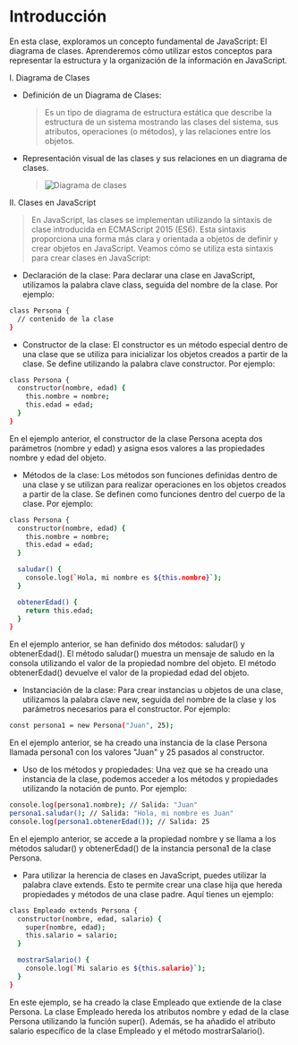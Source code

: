 # Introducción

En esta clase, exploramos un concepto fundamental de JavaScript: El diagrama de clases. Aprenderemos cómo utilizar estos conceptos para representar la estructura y la organización de la información en JavaScript.

I. Diagrama de Clases

- Definición de un Diagrama de Clases:
  > Es un tipo de diagrama de estructura estática que describe la estructura de un sistema mostrando las clases del sistema, sus atributos, operaciones (o métodos), y las relaciones entre los objetos.
- Representación visual de las clases y sus relaciones en un diagrama de clases.
  > ![Diagrama de clases](https://upload.wikimedia.org/wikipedia/commons/thumb/2/2a/KP-UML-Aggregation-20060420.svg/1920px-KP-UML-Aggregation-20060420.svg.png)

II. Clases en JavaScript

> En JavaScript, las clases se implementan utilizando la sintaxis de clase introducida en ECMAScript 2015 (ES6). Esta sintaxis proporciona una forma más clara y orientada a objetos de definir y crear objetos en JavaScript. Veamos cómo se utiliza esta sintaxis para crear clases en JavaScript:

- Declaración de la clase:
  Para declarar una clase en JavaScript, utilizamos la palabra clave class, seguida del nombre de la clase. Por ejemplo:

```sh
class Persona {
  // contenido de la clase
}
```

- Constructor de la clase:
  El constructor es un método especial dentro de una clase que se utiliza para inicializar los objetos creados a partir de la clase. Se define utilizando la palabra clave constructor. Por ejemplo:

```sh
class Persona {
  constructor(nombre, edad) {
    this.nombre = nombre;
    this.edad = edad;
  }
}
```

 En el ejemplo anterior, el constructor de la clase Persona acepta dos parámetros (nombre y edad) y asigna esos valores a las propiedades nombre y edad del objeto.

- Métodos de la clase:
  Los métodos son funciones definidas dentro de una clase y se utilizan para realizar operaciones en los objetos creados a partir de la clase. Se definen como funciones dentro del cuerpo de la clase. Por ejemplo:

```sh
class Persona {
  constructor(nombre, edad) {
    this.nombre = nombre;
    this.edad = edad;
  }

  saludar() {
    console.log(`Hola, mi nombre es ${this.nombre}`);
  }

  obtenerEdad() {
    return this.edad;
  }
}
```
 En el ejemplo anterior, se han definido dos métodos: saludar() y obtenerEdad(). El método saludar() muestra un mensaje de saludo en la consola utilizando el valor de la propiedad nombre del objeto. El método obtenerEdad() devuelve el valor de la propiedad edad del objeto.

- Instanciación de la clase:
Para crear instancias u objetos de una clase, utilizamos la palabra clave new, seguida del nombre de la clase y los parámetros necesarios para el constructor. Por ejemplo:
```sh
const persona1 = new Persona("Juan", 25);
```
En el ejemplo anterior, se ha creado una instancia de la clase Persona llamada persona1 con los valores "Juan" y 25 pasados al constructor.

- Uso de los métodos y propiedades:
Una vez que se ha creado una instancia de la clase, podemos acceder a los métodos y propiedades utilizando la notación de punto. Por ejemplo:

```sh
console.log(persona1.nombre); // Salida: "Juan"
persona1.saludar(); // Salida: "Hola, mi nombre es Juan"
console.log(persona1.obtenerEdad()); // Salida: 25
```
En el ejemplo anterior, se accede a la propiedad nombre y se llama a los métodos saludar() y obtenerEdad() de la instancia persona1 de la clase Persona.

- Para utilizar la herencia de clases en JavaScript, puedes utilizar la palabra clave extends. Esto te permite crear una clase hija que hereda propiedades y métodos de una clase padre. Aquí tienes un ejemplo:

```sh
class Empleado extends Persona {
  constructor(nombre, edad, salario) {
    super(nombre, edad);
    this.salario = salario;
  }

  mostrarSalario() {
    console.log(`Mi salario es ${this.salario}`);
  }
}
```
En este ejemplo, se ha creado la clase Empleado que extiende de la clase Persona. La clase Empleado hereda los atributos nombre y edad de la clase Persona utilizando la función super(). Además, se ha añadido el atributo salario específico de la clase Empleado y el método mostrarSalario().
